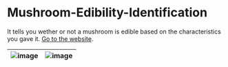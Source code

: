 # Mushroom-Edibility-Identification
It tells you wether or not a mushroom is edible based on the characteristics you gave it. [Go to the website](https://romnan.shinyapps.io/mushroom/).


|![image](https://user-images.githubusercontent.com/14845590/175761119-aff6eb74-304e-438a-b3f4-ce9bb920c3b8.png)|![image](https://user-images.githubusercontent.com/14845590/175761157-793a85ab-1c45-42ca-9b01-832038bb22db.png)|
|-|-|

